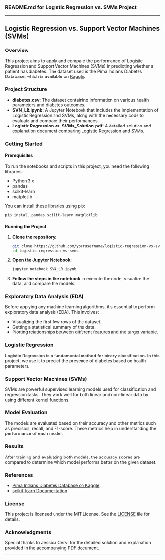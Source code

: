 ### README.md for Logistic Regression vs. SVMs Project

---

## Logistic Regression vs. Support Vector Machines (SVMs)

### Overview
This project aims to apply and compare the performance of Logistic Regression and Support Vector Machines (SVMs) in predicting whether a patient has diabetes. The dataset used is the Pima Indians Diabetes Database, which is available on [Kaggle](https://www.kaggle.com/uciml/pima-indians-diabetes-database).

### Project Structure
- **diabetes.csv**: The dataset containing information on various health parameters and diabetes outcomes.
- **SVN_LR.ipynb**: A Jupyter Notebook that includes the implementation of Logistic Regression and SVMs, along with the necessary code to evaluate and compare their performances.
- **Logistic Regression vs. SVMs_Solution.pdf**: A detailed solution and explanation document comparing Logistic Regression and SVMs.

### Getting Started

#### Prerequisites
To run the notebooks and scripts in this project, you need the following libraries:
- Python 3.x
- pandas
- scikit-learn
- matplotlib

You can install these libraries using pip:
```bash
pip install pandas scikit-learn matplotlib
```

#### Running the Project
1. **Clone the repository**:
   ```bash
   git clone https://github.com/yourusername/logistic-regression-vs-svms.git
   cd logistic-regression-vs-svms
   ```

2. **Open the Jupyter Notebook**:
   ```bash
   jupyter notebook SVN_LR.ipynb
   ```

3. **Follow the steps in the notebook** to execute the code, visualize the data, and compare the models.

### Exploratory Data Analysis (EDA)
Before applying any machine learning algorithms, it's essential to perform exploratory data analysis (EDA). This involves:
- Visualizing the first few rows of the dataset.
- Getting a statistical summary of the data.
- Plotting relationships between different features and the target variable.

### Logistic Regression
Logistic Regression is a fundamental method for binary classification. In this project, we use it to predict the presence of diabetes based on health parameters.

### Support Vector Machines (SVMs)
SVMs are powerful supervised learning models used for classification and regression tasks. They work well for both linear and non-linear data by using different kernel functions.

### Model Evaluation
The models are evaluated based on their accuracy and other metrics such as precision, recall, and F1-score. These metrics help in understanding the performance of each model.

### Results
After training and evaluating both models, the accuracy scores are compared to determine which model performs better on the given dataset.

### References
- [Pima Indians Diabetes Database on Kaggle](https://www.kaggle.com/uciml/pima-indians-diabetes-database)
- [scikit-learn Documentation](https://scikit-learn.org/stable/documentation.html)

### License
This project is licensed under the MIT License. See the [LICENSE](LICENSE) file for details.

### Acknowledgments
Special thanks to Jessica Cervi for the detailed solution and explanation provided in the accompanying PDF document.

---
